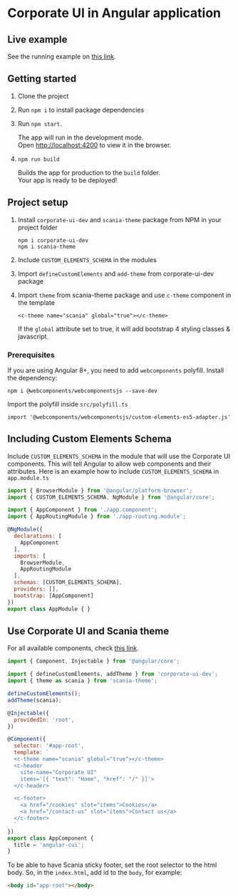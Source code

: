 # Corporate UI in Angular application

## Live example

See the running example on [this link](https://scania.github.io/corporate-ui-angular/).

## Getting started

1. Clone the project
2. Run `npm i` to install package dependencies
3. Run `npm start`. 

   The app will run in the development mode.<br>
   Open [http://localhost:4200](http://localhost:4200) to view it in the browser.

4. `npm run build`

   Builds the app for production to the `build` folder.<br>
   Your app is ready to be deployed!


## Project setup

1. Install `corporate-ui-dev` and `scania-theme` package from NPM in your project folder

   ```
   npm i corporate-ui-dev
   npm i scania-theme
   ```
2. Include `CUSTOM_ELEMENTS_SCHEMA` in the modules
3. Import `defineCustomElements` and `add-theme` from corporate-ui-dev package
4. Import `theme` from scania-theme package and use `c-theme` component in the template

   ```<c-theme name="scania" global="true"></c-theme>```
   
   If the `global` attribute set to true, it will add bootstrap 4 styling classes & javascript.

### Prerequisites

If you are using Angular 8+, you need to add `webcomponents` polyfill. Install the dependency:

`npm i @webcomponents/webcomponentsjs --save-dev`

Import the polyfill inside `src/polyfill.ts`

`import '@webcomponents/webcomponentsjs/custom-elements-es5-adapter.js'`


## Including Custom Elements Schema

Include `CUSTOM_ELEMENTS_SCHEMA` in the module that will use the Corporate UI components. This will tell Angular to allow web components and their attributes. Here is an example how to include `CUSTOM_ELEMENTS_SCHEMA` in `app.module.ts`

```js
import { BrowserModule } from '@angular/platform-browser';
import { CUSTOM_ELEMENTS_SCHEMA, NgModule } from '@angular/core';

import { AppComponent } from './app.component';
import { AppRoutingModule } from './app-routing.module';

@NgModule({
  declarations: [
    AppComponent
  ],
  imports: [
    BrowserModule,
    AppRoutingModule
  ],
  schemas: [CUSTOM_ELEMENTS_SCHEMA],
  providers: [],
  bootstrap: [AppComponent]
})
export class AppModule { }

```


## Use Corporate UI and Scania theme

For all available components, check [this link](https://scania.github.io/corporate-ui-site/).

```js
import { Component, Injectable } from '@angular/core';

import { defineCustomElements, addTheme } from 'corporate-ui-dev';
import { theme as scania } from 'scania-theme'; 

defineCustomElements();
addTheme(scania);

@Injectable({
  providedIn: 'root',
})

@Component({
  selector: '#app-root',
  template: `
  <c-theme name="scania" global="true"></c-theme>
  <c-header
    site-name="Corporate UI"
    items='[{ "text": "Home", "href": "/" }]'>
  </c-header>

  <c-footer>
    <a href="/cookies" slot="items">Cookies</a>
    <a href="/contact-us" slot="items">Contact us</a>
  </c-footer>
  `
})
export class AppComponent {
  title = 'angular-cui';
}

```

To be able to have Scania sticky footer, set the root selector to the html body. So, in the `index.html`, add id to the `body`, for example:
```html
<body id="app-root"></body>
```
